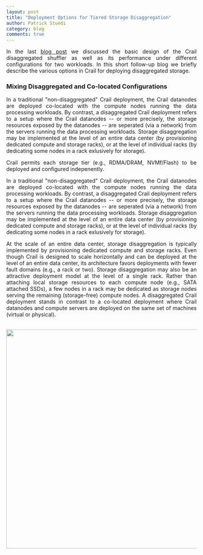 ```yaml
---
layout: post
title: "Deployment Options for Tiered Storage Disaggregation"
author: Patrick Stuedi
category: blog
comments: true
---
```


<div style="text-align: justify"> 
<p>
In the last <a href="http://crail.incubator.apache.org/blog/2019/03/disaggregation.html">blog post</a> we discussed the basic design of the Crail disaggregated shuffler as well as its performance under different configurations for two workloads. In this short follow-up blog we briefly describe the various options in Crail for deploying disaggregated storage. 
</p>
</div>

### Mixing Disaggregated and Co-located Configurations

<div style="text-align: justify"> 
<p>
In a traditional "non-disaggregated" Crail deployment, the Crail datanodes are deployed co-located with the compute nodes running the data processing workloads. By contrast, a disaggregated Crail deployment refers to a setup where the Crail datanodes -- or more precisely, the storage resources exposed by the datanodes -- are seperated (via a network) from the servers running the data processing workloads. Storage disaggregation may be implemented at the level of an entire data center (by provisioning dedicated compute and storage racks), or at the level of individual racks (by dedicating some nodes in a rack exlusively for storage). 
</p>
<p>
Crail permits each storage tier (e.g., RDMA/DRAM, NVMf/Flash) to be deployed and configured indepenently.  
 </p>
<p>
In a traditional "non-disaggregated" Crail deployment, the Crail datanodes are deployed co-located with the compute nodes running the data processing workloads. By contrast, a disaggregated Crail deployment refers to a setup where the Crail datanodes -- or more precisely, the storage resources exposed by the datanodes -- are seperated (via a network) from the servers running the data processing workloads. Storage disaggregation may be implemented at the level of an entire data center (by provisioning dedicated compute and storage racks), or at the level of individual racks (by dedicating some nodes in a rack exlusively for storage). 
 
 
 At the scale of an entire data center, storage disaggregation is typically implemented by provisioning dedicated compute and storage racks. Even though Crail is designed to scale horizontally and can be deployed at the level of an entire data center, its architecture favors deployments with fewer fault domains (e.g., a rack or two). Storage disaggregation may also be an attractive deployment model at the level of a single rack. Rather than attaching local storage resources to each compute node (e.g., SATA attached SSDs), a few nodes in a rack may be dedicated as storage nodes serving the remaining (storage-free) compute nodes. A disaggregated Crail deployment stands in contrast to a co-located deployment where Crail datanodes and compute servers are deployed on the same set of machines (virtual or physical). 
 </p><p> 
 
 </p>
</div>
 
<br>
<div style="text-align:center"><img src ="http://127.0.0.1:4000/img/blog/deployment/three_options.svg" width="580"></div>
<br> 
<br>
 

